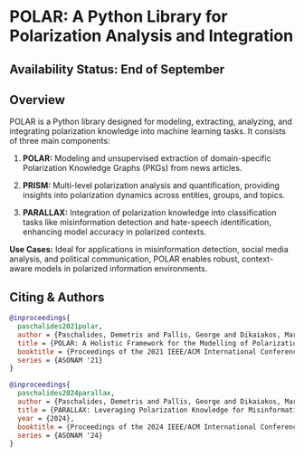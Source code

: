 # POLAR: A Python Library for Polarization Analysis and Integration

## Availability Status: <span style="colour:red">End of September</span> 

## Overview
POLAR is a Python library designed for modeling, extracting, analyzing, and integrating polarization knowledge into machine learning tasks. It consists of three main components:

1. **POLAR:** Modeling and unsupervised extraction of domain-specific Polarization Knowledge Graphs (PKGs) from news articles.

2. **PRISM:** Multi-level polarization analysis and quantification, providing insights into polarization dynamics across entities, groups, and topics.

3. **PARALLAX:** Integration of polarization knowledge into classification tasks like misinformation detection and hate-speech identification, enhancing model accuracy in polarized contexts.

**Use Cases:**
Ideal for applications in misinformation detection, social media analysis, and political communication, POLAR enables robust, context-aware models in polarized information environments.

## Citing & Authors

```bibtex 
@inproceedings{
  paschalides2021polar,
  author = {Paschalides, Demetris and Pallis, George and Dikaiakos, Marios D.},
  title = {POLAR: A Holistic Framework for the Modelling of Polarization and Identification of Polarizing Topics in News Media},
  booktitle = {Proceedings of the 2021 IEEE/ACM International Conference on Advances in Social Networks Analysis and Mining},
  series = {ASONAM '21}
}
```

```bibtex 
@inproceedings{
  paschalides2024parallax,
  author = {Paschalides, Demetris and Pallis, George and Dikaiakos, Marios D.},
  title = {PARALLAX: Leveraging Polarization Knowledge for Misinformation Detection},
  year = {2024},
  booktitle = {Proceedings of the 2024 IEEE/ACM International Conference on Advances in Social Networks Analysis and Mining},
  series = {ASONAM '24}
}
```
